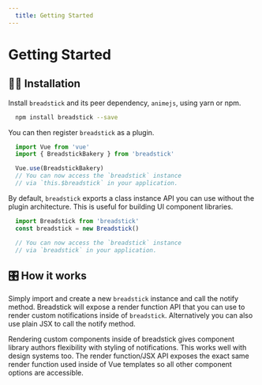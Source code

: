 ```yaml
---
  title: Getting Started
---
```

# Getting Started

## :construction_worker_man: Installation

Install ```breadstick``` and its peer dependency, ```animejs```, using yarn or npm.

``` bash
  npm install breadstick --save
```
You can then register ```breadstick``` as a plugin.

``` js
  import Vue from 'vue'
  import { BreadstickBakery } from 'breadstick'

  Vue.use(BreadstickBakery)
  // You can now access the `breadstick` instance
  // via `this.$breadstick` in your application.
```

By default, ```breadstick``` exports a class instance API you can use without the plugin architecture. This is useful for building UI component libraries.

``` js
  import Breadstick from 'breadstick'
  const breadstick = new Breadstick()

  // You can now access the `breadstick` instance
  // via `breadstick` in your application.
```

## 🎛 How it works

Simply import and create a new ```breadstick``` instance and call the notify method. Breadstick will expose a render function API that you can use to render custom notifications inside of ```breadstick```. Alternatively you can also use plain JSX to call the notify method.

Rendering custom components inside of breadstick gives component library authors flexibility with styling of notifications. This works well with design systems too. The render function/JSX API exposes the exact same render function used inside of Vue templates so all other component options are accessible.
